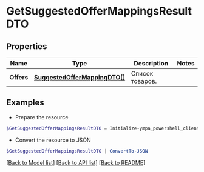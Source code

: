 # GetSuggestedOfferMappingsResultDTO
## Properties

Name | Type | Description | Notes
------------ | ------------- | ------------- | -------------
**Offers** | [**SuggestedOfferMappingDTO[]**](SuggestedOfferMappingDTO.md) | Список товаров. | 

## Examples

- Prepare the resource
```powershell
$GetSuggestedOfferMappingsResultDTO = Initialize-ympa_powershell_clientGetSuggestedOfferMappingsResultDTO  -Offers null
```

- Convert the resource to JSON
```powershell
$GetSuggestedOfferMappingsResultDTO | ConvertTo-JSON
```

[[Back to Model list]](../README.md#documentation-for-models) [[Back to API list]](../README.md#documentation-for-api-endpoints) [[Back to README]](../README.md)

